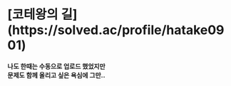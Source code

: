<h1> [코테왕의 길](https://solved.ac/profile/hatake0901)
  
<h4> 나도 한때는 수동으로 업로드 했었지만<br>
문제도 함께 올리고 싶은 욕심에 그만..
